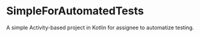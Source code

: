 # SimpleForAutomatedTests

A simple Activity-based project in Kotlin for assignee to automatize testing. 